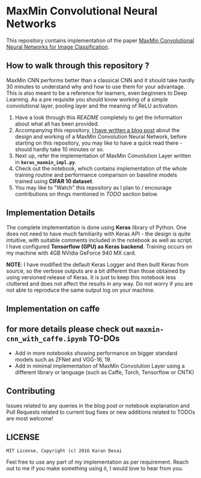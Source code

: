 MaxMin Convolutional Neural Networks
====================================

This repository contains implementation of the paper [MaxMin Convolutional Neural Networks for Image Classification](http://webia.lip6.fr/~thomen/papers/Blot_ICIP_2016.pdf).


How to walk through this repository ?
-------------------------------------

MaxMin CNN performs better than a classical CNN and it should take hardly 30 minutes to understand why and how to use them for your advantage. This is also meant to be a reference for learners, even beginners to Deep Learning. As a pre requisite you should know working of a simple convolutional layer, pooling layer and the meaning of ReLU activation.

1. Have a look through this _README_ completely to get the information about what all has been provided.  
2. Accompanying this repository, [I have written a blog post](https://karandesai-96.github.io/2016/12/21/maxminify-your-cnns/) about the design and working of a MaxMin Convolution Neural Network, before starting on this repository, you may like to have a quick read there - should hardly take 10 minutes or so.  
3. Next up, refer the implementation of MaxMin Convolution Layer written in **`keras_maxmin_impl.py`**.
4. Check out the notebook, which contains implementation of the whole training routine and performance comparison on baseline models trained using **CIFAR 10 dataset**.
5. You may like to "Watch" this repository as I plan to / encourage contributions on thngs mentioned in _TODO_ section below.


Implementation Details
----------------------

The complete implementation is done using **Keras** library of Python. One does not need to have much familiarity with Keras API - the design is quite intuitive, with suitable comments included in the notebook as well as script. I have configured **Tensorflow (GPU) as Keras backend**. Training occurs on my machine with 4GB NVidia GeForce 940 MX card.

**NOTE**: I have modified the default Keras Logger and then built Keras from source, so the verbose outputs are a bit different than those obtained by using versioned release of Keras. It is just to keep this notebook less cluttered and does not affect the results in any way. Do not worry if you are not able to reproduce the same output log on your machine.

Implementation on caffe
----------------------
for more details please check out **`maxmin-cnn_with_caffe.ipynb`**
TO-DOs
------

* Add in more notebooks showing performance on bigger standard models such as ZFNet and VGG-16, 19.  
* Add in minimal implementation of MaxMin Convolution Layer using a different library or language (such as Caffe, Torch, Tensorflow or CNTK)


Contributing
------------

Issues related to any queries in the blog post or notebook explanation and Pull Requests related to current bug fixes or new additions related to TODOs are most welcome!


LICENSE
-------

```
MIT License, Copyright (c) 2016 Karan Desai
```  
Feel free to use any part of my implementation as per requirement. Reach out to me if you make something using it, I would love to hear from you.
